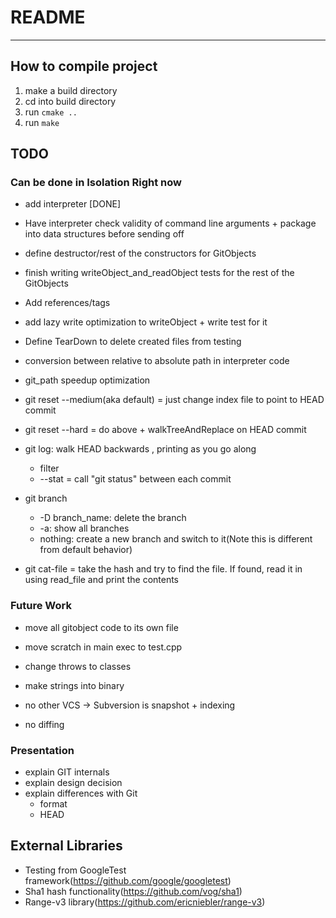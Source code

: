# README
---

## How to compile project
1. make a build directory
2. cd into build directory
3. run `cmake ..`
4. run `make`

## TODO
### Can be done in Isolation Right now
* add interpreter [DONE]
* Have interpreter check validity of command line arguments + package into data structures before sending off
* define destructor/rest of the constructors for GitObjects
* finish writing writeObject_and_readObject tests for the rest of the GitObjects
* Add references/tags
* add lazy write optimization to writeObject + write test for it
* Define TearDown to delete created files from testing
* conversion between relative to absolute path in interpreter code
* git_path speedup optimization

* git reset --medium(aka default) = just change index file to point to HEAD commit
* git reset --hard = do above + walkTreeAndReplace on HEAD commit
* git log: walk HEAD backwards , printing as you go along
    * filter 
    * --stat = call "git status" between each commit
* git branch
    * -D branch_name: delete the branch
    * -a: show all branches
    * nothing: create a new branch and switch to it(Note this is different from default behavior)

* git cat-file = take the hash and try to find the file. If found, read it in using read_file and print the contents


### Future Work
* move all gitobject code to its own file
* move scratch in main exec to test.cpp
* change throws to classes
* make strings into binary

* no other VCS -> Subversion is snapshot + indexing
* no diffing

### Presentation
* explain GIT internals
* explain design decision
* explain differences with Git
    * format
    * HEAD


## External Libraries
* Testing from GoogleTest framework(https://github.com/google/googletest)
* Sha1 hash functionality(https://github.com/vog/sha1)
* Range-v3 library(https://github.com/ericniebler/range-v3)
